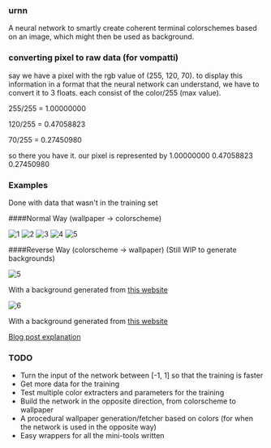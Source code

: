 ### urnn

A neural network to smartly create coherent terminal colorschemes based on an
image, which might then be used as background.

### converting pixel to raw data (for vompatti)

say we have a pixel with the rgb value of (255, 120, 70). to display this information in a format that the neural network can understand, we have to convert it to 3 floats. each consist of the color/255 (max value).

255/255 = 1.00000000

120/255 = 0.47058823

70/255  = 0.27450980

so there you have it. our pixel is represented by 1.00000000 0.47058823 0.27450980

### Examples

Done with data that wasn't in the training set

####Normal Way (wallpaper -> colorscheme)

![1](http://pub.iotek.org/p/gguePe7.png)
![2](http://pub.iotek.org/p/84nIYJl.png)
![3](http://pub.iotek.org/p/CG8ZGqZ.png)
![4](http://pub.iotek.org/p/wG8Fd90.png)
![5](http://pub.iotek.org/p/jL2NNE5.png)

####Reverse Way (colorscheme -> wallpaper) (Still WIP to generate backgrounds)

![5](http://pub.iotek.org/p/f8G90AY.png)

With a background generated from [this website](http://stripedbgs.com/)

![6](http://pub.iotek.org/p/PCLZqfw.png)

With a background generated from [this website](http://www.pixelknete.de/dotter/index.php)


[Blog post explanation](http://venam.nixers.net/blog/programming/2015/07/06/project-summer-july-2015.html)


### TODO

* Turn the input of the network between [-1, 1] so that the training is faster
* Get more data for the training
* Test multiple color extracters and parameters for the training
* Build the network in the opposite direction, from colorscheme to wallpaper
* A procedural wallpaper generation/fetcher based on colors (for when the network is used in the opposite way)
* Easy wrappers for all the mini-tools written
